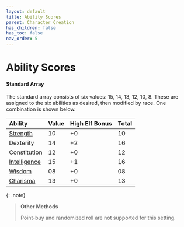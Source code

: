 ```yaml
---
layout: default
title: Ability Scores
parent: Character Creation
has_children: false
has_toc: false
nav_order: 5
---
```


# Ability Scores

#### Standard Array

The standard array consists of six values: 15, 14, 13, 12, 10, 8. These are assigned to the six abilities as desired, then modified by race. One combination is shown below.

| Ability                                                | Value | High Elf Bonus | Total |
| :----------------------------------------------------- | :---- | :------------- | :---- |
| [Strength](../adventuring/mechanics/encumbrance)       | 10    | +0             | 10    |
| Dexterity                                              | 14    | +2             | 16    |
| Constitution                                           | 12    | +0             | 12    |
| [Intelligence](../adventuring/downtime/alchemy) | 15    | +1             | 16    |
| [Wisdom](../adventuring/strategy/awareness)            | 08    | +0             | 08    |
| [Charisma](../adventuring/mechanics/attunement)        | 13    | +0             | 13    |

{: .note}
> **Other Methods**
>
> Point-buy and randomized roll are not supported for this setting.